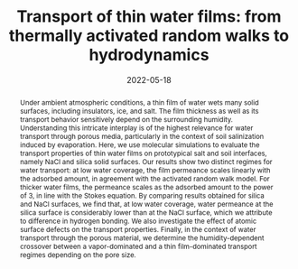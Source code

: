 ---
title: "Transport of thin water films: from thermally activated random walks to hydrodynamics"
date: 2022-05-18
publishDate:  2022-05-18
authors: ["**Simon Gravelle**", "Christian Holm", "Alexander Schlaich"]
publication_types: ["2"]
abstract: "Under ambient atmospheric conditions, a thin film of water wets many solid surfaces, including insulators, ice, and salt. The film thickness as well as its transport behavior sensitively depend on the surrounding humidity. Understanding this intricate interplay is of the highest relevance for water transport through porous media, particularly in the context of soil salinization induced by evaporation. Here, we use molecular simulations to evaluate the transport properties of thin water films on prototypical salt and soil interfaces, namely NaCl and silica solid surfaces. Our results show two distinct regimes for water transport: at low water coverage, the film permeance scales linearly with the adsorbed amount, in agreement with the activated random walk model. For thicker water films, the permeance scales as the adsorbed amount to the power of 3, in line with the Stokes equation. By comparing results obtained for silica and NaCl surfaces, we find that, at low water coverage, water permeance at the silica surface is considerably lower than at the NaCl surface, which we attribute to difference in hydrogen bonding. We also investigate the effect of atomic surface defects on the transport properties. Finally, in the context of water transport through the porous material, we determine the humidity-dependent crossover between a vapor-dominated and a thin film-dominated transport regimes depending on the pore size."
featured: true
publication: "J. Chem. Phys. 157, 104702"
links:
  - icon_pack: fas
    icon: scroll
    name: Link
    url: 'https://aip.scitation.org/doi/10.1063/5.0099646'
  - icon_pack: ai
    icon: open-data # dataverse
    name: Open data
    url: 'https://darus.uni-stuttgart.de/dataset.xhtml?persistentId=doi:10.18419/darus-2726'
  - icon_pack: fab
    icon: github
    name: Input files
    url: 'https://github.com/simongravelle/lammps-input-files'
---